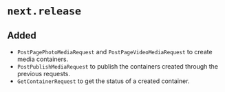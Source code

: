 # `next.release`

## Added

-   `PostPagePhotoMediaRequest` and `PostPageVideoMediaRequest` to create media containers.
-   `PostPublishMediaRequest` to publish the containers created through the previous requests.
-   `GetContainerRequest` to get the status of a created container.
